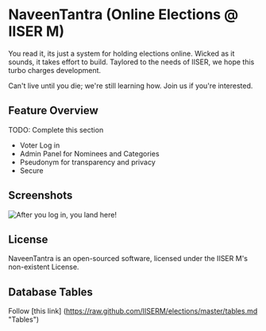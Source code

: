 # NaveenTantra (Online Elections @ IISER M)

You read it, its just a system for holding elections online. Wicked as it sounds, it takes effort to build. Taylored to the needs of IISER, we hope this turbo charges development.

Can't live until you die; we're still learning how. Join us if you're interested.

## Feature Overview

TODO: Complete this section

- Voter Log in
- Admin Panel for Nominees and Categories
- Pseudonym for transparency and privacy 
- Secure

## Screenshots
![After you log in, you land here!](https://raw.github.com/IISERM/elections/master/screenshots/latest.png "Voting Page")

## License

NaveenTantra is an open-sourced software, licensed under the IISER M's non-existent License.

## Database Tables

Follow [this link] (https://raw.github.com/IISERM/elections/master/tables.md "Tables")